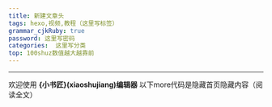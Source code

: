 ```yaml
---
title: 新建文章头
tags: hexo,视频,教程（这里写标签）
grammar_cjkRuby: true
password: 这里写密码
categories:  这里写分类
top: 100shuz数值越大越靠前
---
```

<hr>

欢迎使用 **{小书匠}(xiaoshujiang)编辑器**
以下more代码是隐藏首页隐藏内容（阅读全文）
<!--more-->
